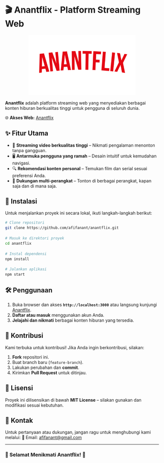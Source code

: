 # 🎬 Anantflix - Platform Streaming Web

<p align="center">
  <img src="images/logo.png" alt="Anantflix Logo" width="350">
</p>

**Anantflix** adalah platform streaming web yang menyediakan berbagai konten hiburan berkualitas tinggi untuk pengguna di seluruh dunia.

🌐 **Akses Web:** [Anantflix](https://anantflix.netlify.app/)

## ✨ Fitur Utama
- 🎥 **Streaming video berkualitas tinggi** – Nikmati pengalaman menonton tanpa gangguan.
- 🖥️ **Antarmuka pengguna yang ramah** – Desain intuitif untuk kemudahan navigasi.
- 🔍 **Rekomendasi konten personal** – Temukan film dan serial sesuai preferensi Anda.
- 📱 **Dukungan multi-perangkat** – Tonton di berbagai perangkat, kapan saja dan di mana saja.

## 🚀 Instalasi
Untuk menjalankan proyek ini secara lokal, ikuti langkah-langkah berikut:

```bash
# Clone repositori
git clone https://github.com/afifanant/anantflix.git

# Masuk ke direktori proyek
cd anantflix

# Instal dependensi
npm install

# Jalankan aplikasi
npm start
```

## 🛠️ Penggunaan
1. Buka browser dan akses **`http://localhost:3000`** atau langsung kunjungi [Anantflix](https://anantflix.netlify.app/).
2. **Daftar atau masuk** menggunakan akun Anda.
3. **Jelajahi dan nikmati** berbagai konten hiburan yang tersedia.

## 🤝 Kontribusi
Kami terbuka untuk kontribusi! Jika Anda ingin berkontribusi, silakan:
1. **Fork** repositori ini.
2. Buat branch baru (`feature-branch`).
3. Lakukan perubahan dan **commit**.
4. Kirimkan **Pull Request** untuk ditinjau.

## 📜 Lisensi
Proyek ini dilisensikan di bawah **MIT License** – silakan gunakan dan modifikasi sesuai kebutuhan.

## 📩 Kontak
Untuk pertanyaan atau dukungan, jangan ragu untuk menghubungi kami melalui:
📧 Email: [afifanant@gmail.com](mailto:afifanant@gmail.com)

---

### 🚀 Selamat Menikmati Anantflix! 🎉
